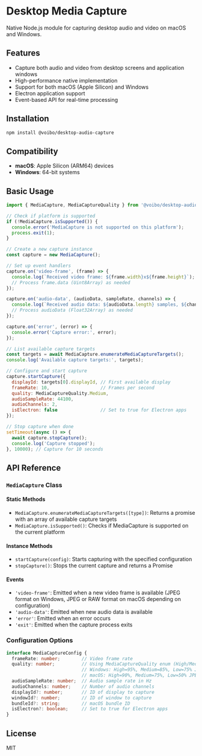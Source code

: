 # Desktop Media Capture

Native Node.js module for capturing desktop audio and video on macOS and Windows.

## Features

- Capture both audio and video from desktop screens and application windows
- High-performance native implementation
- Support for both macOS (Apple Silicon) and Windows
- Electron application support
- Event-based API for real-time processing

## Installation

```bash
npm install @voibo/desktop-audio-capture
```

## Compatibility

- **macOS**: Apple Silicon (ARM64) devices
- **Windows**: 64-bit systems

## Basic Usage

```javascript
import { MediaCapture, MediaCaptureQuality } from '@voibo/desktop-audio-capture';

// Check if platform is supported
if (!MediaCapture.isSupported()) {
  console.error('MediaCapture is not supported on this platform');
  process.exit(1);
}

// Create a new capture instance
const capture = new MediaCapture();

// Set up event handlers
capture.on('video-frame', (frame) => {
  console.log(`Received video frame: ${frame.width}x${frame.height}`);
  // Process frame.data (Uint8Array) as needed
});

capture.on('audio-data', (audioData, sampleRate, channels) => {
  console.log(`Received audio data: ${audioData.length} samples, ${channels} channels at ${sampleRate}Hz`);
  // Process audioData (Float32Array) as needed
});

capture.on('error', (error) => {
  console.error('Capture error:', error);
});

// List available capture targets
const targets = await MediaCapture.enumerateMediaCaptureTargets();
console.log('Available capture targets:', targets);

// Configure and start capture
capture.startCapture({
  displayId: targets[0].displayId, // First available display
  frameRate: 10,                   // Frames per second
  quality: MediaCaptureQuality.Medium,
  audioSampleRate: 44100,
  audioChannels: 2,
  isElectron: false                // Set to true for Electron apps
});

// Stop capture when done
setTimeout(async () => {
  await capture.stopCapture();
  console.log('Capture stopped');
}, 10000); // Capture for 10 seconds
```

## API Reference

### `MediaCapture` Class

#### Static Methods

- `MediaCapture.enumerateMediaCaptureTargets([type])`: Returns a promise with an array of available capture targets
- `MediaCapture.isSupported()`: Checks if MediaCapture is supported on the current platform

#### Instance Methods

- `startCapture(config)`: Starts capturing with the specified configuration
- `stopCapture()`: Stops the current capture and returns a Promise

#### Events

- `'video-frame'`: Emitted when a new video frame is available (JPEG format on Windows, JPEG or RAW format on macOS depending on configuration)
- `'audio-data'`: Emitted when new audio data is available
- `'error'`: Emitted when an error occurs
- `'exit'`: Emitted when the capture process exits

### Configuration Options

```typescript
interface MediaCaptureConfig {
  frameRate: number;        // Video frame rate
  quality: number;          // Using MediaCaptureQuality enum (High/Medium/Low)
                            // Windows: High=95%, Medium=85%, Low=75% JPEG quality
                            // macOS: High=90%, Medium=75%, Low=50% JPEG quality
  audioSampleRate: number;  // Audio sample rate in Hz
  audioChannels: number;    // Number of audio channels
  displayId?: number;       // ID of display to capture
  windowId?: number;        // ID of window to capture
  bundleId?: string;        // macOS bundle ID
  isElectron?: boolean;     // Set to true for Electron apps
}
```

## License

MIT